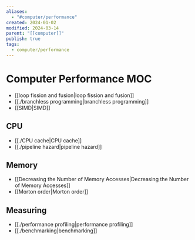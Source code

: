 ```yaml
---
aliases:
  - "#computer/performance"
created: 2024-01-02
modified: 2024-03-14
parent: "[[computer]]"
publish: true
tags:
  - computer/performance
---
```


# Computer Performance MOC
- [[loop fission and fusion|loop fission and fusion]]
- [[./branchless programming|branchless programming]]
- [[SIMD|SIMD]]
## CPU
- [[./CPU cache|CPU cache]]
- [[./pipeline hazard|pipeline hazard]]
## Memory
- [[Decreasing the Number of Memory Accesses|Decreasing the Number of Memory Accesses]]
- [[Morton order|Morton order]]

## Measuring
- [[./performance profiling|performance profiling]]
- [[./benchmarking|benchmarking]]